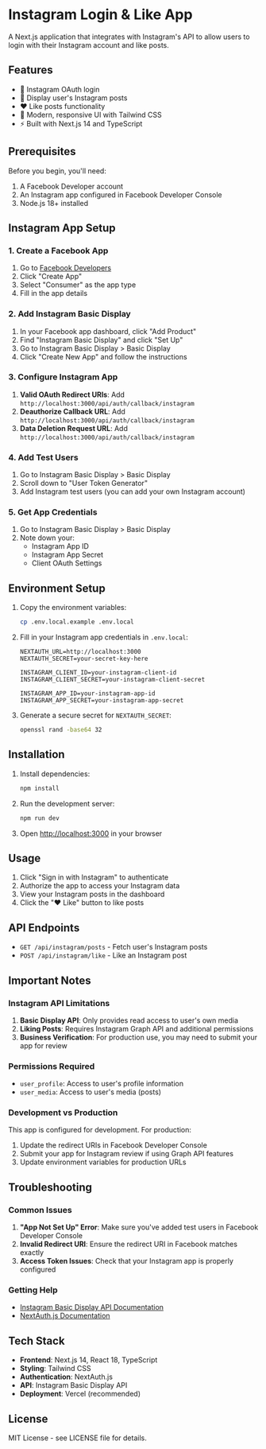 # Instagram Login & Like App

A Next.js application that integrates with Instagram's API to allow users to login with their Instagram account and like posts.

## Features

- 🔐 Instagram OAuth login
- 📸 Display user's Instagram posts
- ❤️ Like posts functionality
- 🎨 Modern, responsive UI with Tailwind CSS
- ⚡ Built with Next.js 14 and TypeScript

## Prerequisites

Before you begin, you'll need:

1. A Facebook Developer account
2. An Instagram app configured in Facebook Developer Console
3. Node.js 18+ installed

## Instagram App Setup

### 1. Create a Facebook App

1. Go to [Facebook Developers](https://developers.facebook.com/)
2. Click "Create App"
3. Select "Consumer" as the app type
4. Fill in the app details

### 2. Add Instagram Basic Display

1. In your Facebook app dashboard, click "Add Product"
2. Find "Instagram Basic Display" and click "Set Up"
3. Go to Instagram Basic Display > Basic Display
4. Click "Create New App" and follow the instructions

### 3. Configure Instagram App

1. **Valid OAuth Redirect URIs**: Add `http://localhost:3000/api/auth/callback/instagram`
2. **Deauthorize Callback URL**: Add `http://localhost:3000/api/auth/callback/instagram`
3. **Data Deletion Request URL**: Add `http://localhost:3000/api/auth/callback/instagram`

### 4. Add Test Users

1. Go to Instagram Basic Display > Basic Display
2. Scroll down to "User Token Generator"
3. Add Instagram test users (you can add your own Instagram account)

### 5. Get App Credentials

1. Go to Instagram Basic Display > Basic Display
2. Note down your:
   - Instagram App ID
   - Instagram App Secret
   - Client OAuth Settings

## Environment Setup

1. Copy the environment variables:
   ```bash
   cp .env.local.example .env.local
   ```

2. Fill in your Instagram app credentials in `.env.local`:
   ```env
   NEXTAUTH_URL=http://localhost:3000
   NEXTAUTH_SECRET=your-secret-key-here
   
   INSTAGRAM_CLIENT_ID=your-instagram-client-id
   INSTAGRAM_CLIENT_SECRET=your-instagram-client-secret
   
   INSTAGRAM_APP_ID=your-instagram-app-id
   INSTAGRAM_APP_SECRET=your-instagram-app-secret
   ```

3. Generate a secure secret for `NEXTAUTH_SECRET`:
   ```bash
   openssl rand -base64 32
   ```

## Installation

1. Install dependencies:
   ```bash
   npm install
   ```

2. Run the development server:
   ```bash
   npm run dev
   ```

3. Open [http://localhost:3000](http://localhost:3000) in your browser

## Usage

1. Click "Sign in with Instagram" to authenticate
2. Authorize the app to access your Instagram data
3. View your Instagram posts in the dashboard
4. Click the "❤️ Like" button to like posts

## API Endpoints

- `GET /api/instagram/posts` - Fetch user's Instagram posts
- `POST /api/instagram/like` - Like an Instagram post

## Important Notes

### Instagram API Limitations

1. **Basic Display API**: Only provides read access to user's own media
2. **Liking Posts**: Requires Instagram Graph API and additional permissions
3. **Business Verification**: For production use, you may need to submit your app for review

### Permissions Required

- `user_profile`: Access to user's profile information
- `user_media`: Access to user's media (posts)

### Development vs Production

This app is configured for development. For production:

1. Update the redirect URIs in Facebook Developer Console
2. Submit your app for Instagram review if using Graph API features
3. Update environment variables for production URLs

## Troubleshooting

### Common Issues

1. **"App Not Set Up" Error**: Make sure you've added test users in Facebook Developer Console
2. **Invalid Redirect URI**: Ensure the redirect URI in Facebook matches exactly
3. **Access Token Issues**: Check that your Instagram app is properly configured

### Getting Help

- [Instagram Basic Display API Documentation](https://developers.facebook.com/docs/instagram-basic-display-api)
- [NextAuth.js Documentation](https://next-auth.js.org/)

## Tech Stack

- **Frontend**: Next.js 14, React 18, TypeScript
- **Styling**: Tailwind CSS
- **Authentication**: NextAuth.js
- **API**: Instagram Basic Display API
- **Deployment**: Vercel (recommended)

## License

MIT License - see LICENSE file for details.
